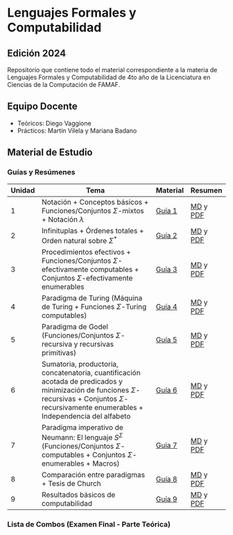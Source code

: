 # Lenguajes Formales y Computabilidad

## Edición 2024

Repositorio que contiene todo el material correspondiente a la materia de Lenguajes Formales y Computabilidad de 4to año de la Licenciatura en Ciencias de la Computación de FAMAF.


## Equipo Docente

- Teóricos: Diego Vaggione
- Prácticos:  Martín Vilela y Mariana Badano

## Material de Estudio

### Guías y Resúmenes

| Unidad | Tema | Material | Resumen |
|--------|------|----------| ------- |
| 1 | Notación + Conceptos básicos + Funciones/Conjuntos $\Sigma$-mixtos + Notación $\lambda$ | [Guía 1](./clases/material/guia_1.pdf) | [MD](./clases/resúmenes/guia_1.md) y [PDF](./clases/resúmenes/guia_1.pdf) |
| 2 | Infinituplas + Órdenes totales + Orden natural sobre $\Sigma^*$ | [Guía 2](./clases/material/guia_2.pdf) | [MD](./clases/resúmenes/guia_2.md) y [PDF](./clases/resúmenes/guia_2.pdf) |
| 3 | Procedimientos efectivos + Funciones/Conjuntos $\Sigma$-efectivamente computables + Conjuntos $\Sigma$-efectivamente enumerables | [Guía 3](./clases/material/guia_3.pdf) | [MD](./clases/resúmenes/guia_3.md) y [PDF](./clases/resúmenes/guia_3.pdf) |
| 4 | Paradigma de Turing (Máquina de Turing + Funciones $\Sigma$-Turing computables)  | [Guía 4](./clases/material/guia_4.pdf) | [MD](./clases/resúmenes/guia_4.md) y [PDF](./clases/resúmenes/guia_4.pdf) |
| 5 | Paradigma de Godel (Funciones/Conjuntos $\Sigma$-recursiva y recursivas primitivas) | [Guía 5](./clases/material/guia_5.pdf) | [MD](./clases/resúmenes/guia_5.md) y [PDF](./clases/resúmenes/guia_5.pdf) |
| 6 | Sumatoria, productoria, concatenatoria, cuantificación acotada de predicados y minimización de funciones $\Sigma$-recursivas + Conjuntos $\Sigma$-recursivamente enumerables + Independencia del alfabeto | [Guía 6](./clases/material/guia_6.pdf) | [MD](./clases/resúmenes/guia_6.md) y [PDF](./clases/resúmenes/guia_6.pdf) |
| 7 | Paradigma imperativo de Neumann: El lenguaje $S^{\Sigma}$ (Funciones/Conjuntos $\Sigma$-computables + Conjuntos $\Sigma$-enumerables + Macros) | [Guía 7](./clases/material/guia_7.pdf) | [MD](./clases/resúmenes/guia_7.md) y [PDF](./clases/resúmenes/guia_7.pdf) |
| 8 | Comparación entre paradigmas + Tesis de Church | [Guía 8](./clases/material/guia_8.pdf) | [MD](./clases/resúmenes/guia_8.md) y [PDF](./clases/resúmenes/guia_8.pdf) |
| 9 | Resultados básicos de computabilidad | [Guía 9](./clases/material/guia_9.pdf) | [MD](./clases/resúmenes/guia_9.md) y [PDF](./clases/resúmenes/guia_9.pdf) |

### Lista de Combos (Examen Final - Parte Teórica)

